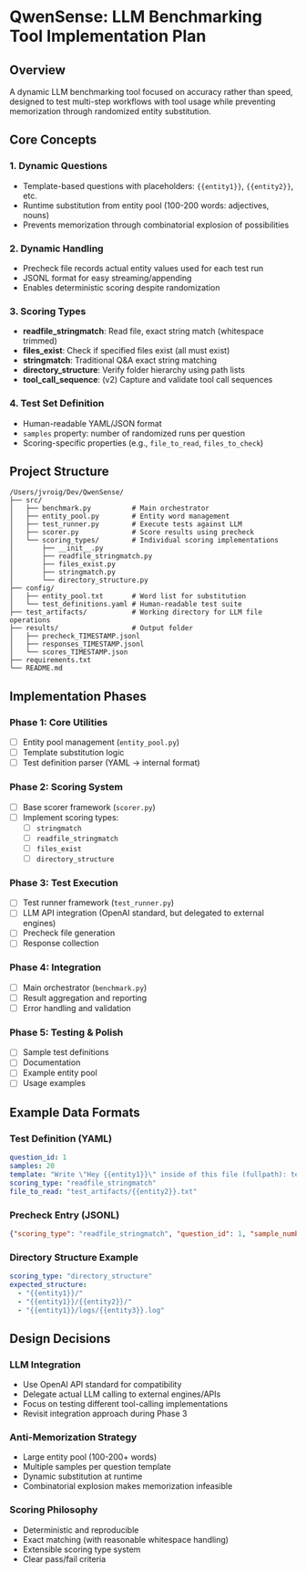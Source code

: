 # QwenSense: LLM Benchmarking Tool Implementation Plan

## Overview
A dynamic LLM benchmarking tool focused on accuracy rather than speed, designed to test multi-step workflows with tool usage while preventing memorization through randomized entity substitution.

## Core Concepts

### 1. Dynamic Questions
- Template-based questions with placeholders: `{{entity1}}`, `{{entity2}}`, etc.
- Runtime substitution from entity pool (100-200 words: adjectives, nouns)
- Prevents memorization through combinatorial explosion of possibilities

### 2. Dynamic Handling
- Precheck file records actual entity values used for each test run
- JSONL format for easy streaming/appending
- Enables deterministic scoring despite randomization

### 3. Scoring Types
- **readfile_stringmatch**: Read file, exact string match (whitespace trimmed)
- **files_exist**: Check if specified files exist (all must exist)
- **stringmatch**: Traditional Q&A exact string matching
- **directory_structure**: Verify folder hierarchy using path lists
- **tool_call_sequence**: (v2) Capture and validate tool call sequences

### 4. Test Set Definition
- Human-readable YAML/JSON format
- `samples` property: number of randomized runs per question
- Scoring-specific properties (e.g., `file_to_read`, `files_to_check`)

## Project Structure
```
/Users/jvroig/Dev/QwenSense/
├── src/
│   ├── benchmark.py          # Main orchestrator
│   ├── entity_pool.py        # Entity word management
│   ├── test_runner.py        # Execute tests against LLM
│   ├── scorer.py             # Score results using precheck
│   └── scoring_types/        # Individual scoring implementations
│       ├── __init__.py
│       ├── readfile_stringmatch.py
│       ├── files_exist.py
│       ├── stringmatch.py
│       └── directory_structure.py
├── config/
│   ├── entity_pool.txt       # Word list for substitution
│   └── test_definitions.yaml # Human-readable test suite
├── test_artifacts/           # Working directory for LLM file operations
├── results/                  # Output folder
│   ├── precheck_TIMESTAMP.jsonl
│   ├── responses_TIMESTAMP.jsonl
│   └── scores_TIMESTAMP.json
├── requirements.txt
└── README.md
```

## Implementation Phases

### Phase 1: Core Utilities
- [ ] Entity pool management (`entity_pool.py`)
- [ ] Template substitution logic
- [ ] Test definition parser (YAML → internal format)

### Phase 2: Scoring System
- [ ] Base scorer framework (`scorer.py`)
- [ ] Implement scoring types:
  - [ ] `stringmatch`
  - [ ] `readfile_stringmatch`
  - [ ] `files_exist`
  - [ ] `directory_structure`

### Phase 3: Test Execution
- [ ] Test runner framework (`test_runner.py`)
- [ ] LLM API integration (OpenAI standard, but delegated to external engines)
- [ ] Precheck file generation
- [ ] Response collection

### Phase 4: Integration
- [ ] Main orchestrator (`benchmark.py`)
- [ ] Result aggregation and reporting
- [ ] Error handling and validation

### Phase 5: Testing & Polish
- [ ] Sample test definitions
- [ ] Documentation
- [ ] Example entity pool
- [ ] Usage examples

## Example Data Formats

### Test Definition (YAML)
```yaml
question_id: 1
samples: 20
template: "Write \"Hey {{entity1}}\" inside of this file (fullpath): test_artifacts/{{entity2}}.txt"
scoring_type: "readfile_stringmatch"
file_to_read: "test_artifacts/{{entity2}}.txt"
```

### Precheck Entry (JSONL)
```json
{"scoring_type": "readfile_stringmatch", "question_id": 1, "sample_number": 1, "template": "Write \"Hey {{entity1}}\" inside of this file (fullpath): test_artifacts/{{entity2}}.txt", "entity1": "rosebud", "entity2": "withered", "file_to_read": "test_artifacts/withered.txt"}
```

### Directory Structure Example
```yaml
scoring_type: "directory_structure"
expected_structure:
  - "{{entity1}}/"
  - "{{entity1}}/{{entity2}}/"
  - "{{entity1}}/logs/{{entity3}}.log"
```

## Design Decisions

### LLM Integration
- Use OpenAI API standard for compatibility
- Delegate actual LLM calling to external engines/APIs
- Focus on testing different tool-calling implementations
- Revisit integration approach during Phase 3

### Anti-Memorization Strategy
- Large entity pool (100-200+ words)
- Multiple samples per question template
- Dynamic substitution at runtime
- Combinatorial explosion makes memorization infeasible

### Scoring Philosophy
- Deterministic and reproducible
- Exact matching (with reasonable whitespace handling)
- Extensible scoring type system
- Clear pass/fail criteria
